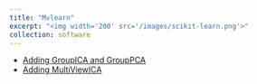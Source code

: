 ```yaml
---
title: "Mvlearn"
excerpt: "<img width='200' src='/images/scikit-learn.png'>"
collection: software
---
```


- [Adding GroupICA and GroupPCA](https://github.com/mvlearn/mvlearn/pull/225)
- [Adding MultiViewICA](https://github.com/mvlearn/mvlearn/pull/260)
